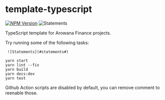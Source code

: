 # template-typescript

[![NPM Version](https://img.shields.io/npm/v/template-typescript)](https://www.npmjs.com/package/template-typescript) ![Statements](https://img.shields.io/badge/statements-100%25-brightgreen.svg?style=flat)

TypeScript template for Arowana Finance projects.

Try running some of the following tasks:

```
 ![Statements](#statements#)
```

```shell
yarn start
yarn lint --fix
yarn build
yarn docs:dev
yarn test
```

Github Action scripts are disabled by default, you can remove comment to reenable those.
